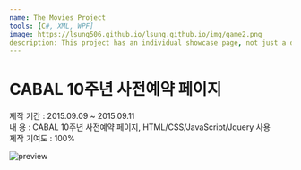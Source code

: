 ```yaml
---
name: The Movies Project
tools: [C#, XML, WPF]
image: https://lsung506.github.io/lsung.github.io/img/game2.png
description: This project has an individual showcase page, not just a direct link to the project site or repo. Now you have more space to describe your awesome project!
---
```


# CABAL 10주년 사전예약 페이지

제작 기간 : 2015.09.09 ~ 2015.09.11<br/>
내 용 : CABAL 10주년 사전예약 페이지, HTML/CSS/JavaScript/Jquery 사용<br/>
제작 기여도 : 100%

![preview](https://lsung506.github.io/lsung.github.io/img/game2_2.jpg)
